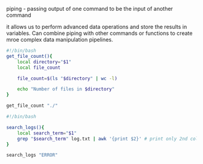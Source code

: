piping - passing output of one command to be the input of another command

it allows us to perform advanced data operations and store the results in variables. Can combine piping with other commands or functions to create mroe complex data manipulation pipelines.

```bash
#!/bin/bash
get_file_count(){
    local directory="$1"
    local file_count

    file_count=$(ls "$directory" | wc -l)

    echo "Number of files in $directory"
}

get_file_count "./"

```

```bash
#!/bin/bash

search_logs(){
    local search_term="$1"
    grep "$search_term" log.txt | awk '{print $2}' # print only 2nd column of lines that contain the search_term
}

search_logs "ERROR"
```
